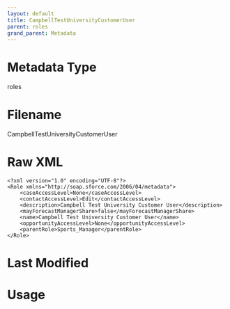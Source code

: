 ```yaml
---
layout: default
title: CampbellTestUniversityCustomerUser
parent: roles
grand_parent: Metadata
---
```

# Metadata Type
roles


# Filename 
CampbellTestUniversityCustomerUser


# Raw XML
```
<?xml version="1.0" encoding="UTF-8"?>
<Role xmlns="http://soap.sforce.com/2006/04/metadata">
    <caseAccessLevel>None</caseAccessLevel>
    <contactAccessLevel>Edit</contactAccessLevel>
    <description>Campbell Test University Customer User</description>
    <mayForecastManagerShare>false</mayForecastManagerShare>
    <name>Campbell Test University Customer User</name>
    <opportunityAccessLevel>None</opportunityAccessLevel>
    <parentRole>Sports_Manager</parentRole>
</Role>
```


# Last Modified


# Usage
